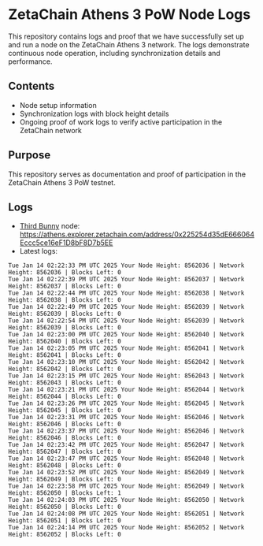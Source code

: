 # ZetaChain Athens 3 PoW Node Logs
This repository contains logs and proof that we have successfully set up and run a node on the ZetaChain Athens 3 network. The logs demonstrate continuous node operation, including synchronization details and performance.

## Contents
- Node setup information
- Synchronization logs with block height details
- Ongoing proof of work logs to verify active participation in the ZetaChain network

## Purpose
This repository serves as documentation and proof of participation in the ZetaChain Athens 3 PoW testnet.

## Logs

- [Third Bunny](https://thirdbunny.xyz/) node: https://athens.explorer.zetachain.com/address/0x225254d35dE666064Eccc5ce16eF1D8bF8D7b5EE
- Latest logs:
```
Tue Jan 14 02:22:33 PM UTC 2025 Your Node Height: 8562036 | Network Height: 8562036 | Blocks Left: 0
Tue Jan 14 02:22:39 PM UTC 2025 Your Node Height: 8562037 | Network Height: 8562037 | Blocks Left: 0
Tue Jan 14 02:22:44 PM UTC 2025 Your Node Height: 8562038 | Network Height: 8562038 | Blocks Left: 0
Tue Jan 14 02:22:49 PM UTC 2025 Your Node Height: 8562039 | Network Height: 8562039 | Blocks Left: 0
Tue Jan 14 02:22:54 PM UTC 2025 Your Node Height: 8562039 | Network Height: 8562039 | Blocks Left: 0
Tue Jan 14 02:23:00 PM UTC 2025 Your Node Height: 8562040 | Network Height: 8562040 | Blocks Left: 0
Tue Jan 14 02:23:05 PM UTC 2025 Your Node Height: 8562041 | Network Height: 8562041 | Blocks Left: 0
Tue Jan 14 02:23:10 PM UTC 2025 Your Node Height: 8562042 | Network Height: 8562042 | Blocks Left: 0
Tue Jan 14 02:23:15 PM UTC 2025 Your Node Height: 8562043 | Network Height: 8562043 | Blocks Left: 0
Tue Jan 14 02:23:21 PM UTC 2025 Your Node Height: 8562044 | Network Height: 8562044 | Blocks Left: 0
Tue Jan 14 02:23:26 PM UTC 2025 Your Node Height: 8562045 | Network Height: 8562045 | Blocks Left: 0
Tue Jan 14 02:23:31 PM UTC 2025 Your Node Height: 8562046 | Network Height: 8562046 | Blocks Left: 0
Tue Jan 14 02:23:37 PM UTC 2025 Your Node Height: 8562046 | Network Height: 8562046 | Blocks Left: 0
Tue Jan 14 02:23:42 PM UTC 2025 Your Node Height: 8562047 | Network Height: 8562047 | Blocks Left: 0
Tue Jan 14 02:23:47 PM UTC 2025 Your Node Height: 8562048 | Network Height: 8562048 | Blocks Left: 0
Tue Jan 14 02:23:52 PM UTC 2025 Your Node Height: 8562049 | Network Height: 8562049 | Blocks Left: 0
Tue Jan 14 02:23:58 PM UTC 2025 Your Node Height: 8562049 | Network Height: 8562050 | Blocks Left: 1
Tue Jan 14 02:24:03 PM UTC 2025 Your Node Height: 8562050 | Network Height: 8562050 | Blocks Left: 0
Tue Jan 14 02:24:08 PM UTC 2025 Your Node Height: 8562051 | Network Height: 8562051 | Blocks Left: 0
Tue Jan 14 02:24:14 PM UTC 2025 Your Node Height: 8562052 | Network Height: 8562052 | Blocks Left: 0
```
